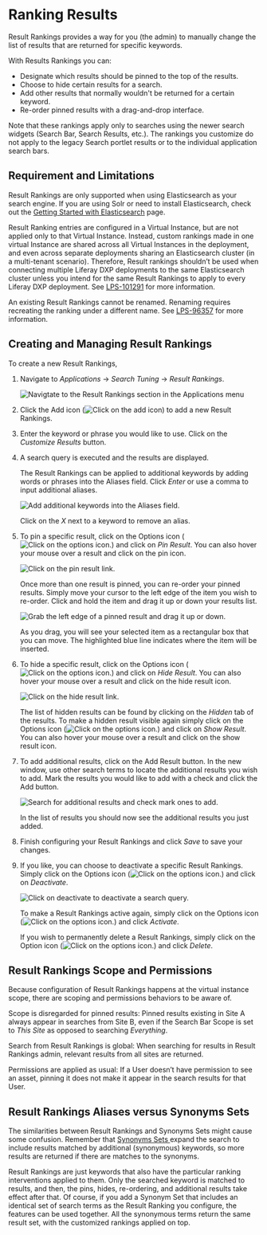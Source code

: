 # Ranking Results

Result Rankings provides a way for you (the admin) to manually change the list of results that are returned for specific keywords.

With Results Rankings you can:

* Designate which results should be pinned to the top of the results.
* Choose to hide certain results for a search.
* Add other results that normally wouldn't be returned for a certain keyword.
* Re-order pinned results with a drag-and-drop interface.

Note that these rankings apply only to searches using the newer search widgets (Search Bar, Search Results, etc.). The rankings you customize do not apply to the legacy Search portlet results or to the individual application search bars.

## Requirement and Limitations

Result Rankings are only supported when using Elasticsearch as your search engine. If you are using Solr or need to install Elasticsearch, check out the [Getting Started with Elasticsearch](../installing-and-upgrading-a-search-engine/elasticsearch/getting-started-with-elasticsearch.md) page.

Result Ranking entries are configured in a Virtual Instance, but are not applied only to that Virtual Instance. Instead, custom rankings made in one virtual Instance are shared across all Virtual Instances in the deployment, and even across separate deployments sharing an Elasticsearch cluster (in a multi-tenant scenario). Therefore, Result rankings shouldn’t be used when connecting multiple Liferay DXP deployments to the same Elasticsearch cluster unless you intend for the same Result Rankings to apply to every Liferay DXP deployment. See [LPS-101291](https://issues.liferay.com/browse/LPS-101291) for more information.

An existing Result Rankings cannot be renamed. Renaming requires recreating the ranking under a different name. See [LPS-96357](https://issues.liferay.com/browse/LPS-96357) for more information.

## Creating and Managing Result Rankings

To create a new Result Rankings,

1. Navigate to *Applications* → *Search Tuning* → *Result Rankings*.

    ![Navigtate to the Result Rankings section in the Applications menu](ranking-results/images/01.png)

1. Click the Add icon (![Click on the add icon](../../images/icon-add.png)) to add a new Result Rankings.

1. Enter the keyword or phrase you would like to use. Click on the *Customize Results* button.

1. A search query is executed and the results are displayed.

    The Result Rankings can be applied to additional keywords by adding words or phrases into the Aliases field. Click *Enter* or use a comma to input  additional aliases.

    ![Add additional keywords into the Aliases field.](ranking-results/images/02.png)

    Click on the *X* next to a keyword to remove an alias.

1. To pin a specific result, click on the Options icon (![Click on the options icon.](../../images/icon-options.png)) and click on *Pin Result*. You can also hover your mouse over a result and click on the pin icon.

    ![Click on the pin result link.](ranking-results/images/03.png)

    Once more than one result is pinned, you can re-order your pinned results. Simply move your cursor to the left edge of the item you wish to re-order. Click and hold the item and drag it up or down your results list.

    ![Grab the left edge of a pinned result and drag it up or down.](ranking-results/images/04.png)

    As you drag, you will see your selected item as a rectangular box that you can move. The highlighted blue line indicates where the item will be inserted.

1. To hide a specific result, click on the Options icon (![Click on the options icon.](../../images/icon-options.png)) and click on *Hide Result*. You can also hover your mouse over a result and click on the hide result icon.

    ![Click on the hide result link.](ranking-results/images/03.png)

    The list of hidden results can be found by clicking on the *Hidden* tab of the results. To make a hidden result visible again simply click on the Options icon (![Click on the options icon.](../../images/icon-options.png)) and click on *Show Result*. You can also hover your mouse over a result and click on the show result icon. 

1. To add additional results, click on the Add Result button. In the new window, use other search terms to locate the additional results you wish to add. Mark the results you would like to add with a check and click the Add button.

    ![Search for additional results and check mark ones to add.](ranking-results/images/05.png)

    In the list of results you should now see the additional results you just added.

 1. Finish configuring your Result Rankings and click *Save* to save your changes.

 1. If you like, you can choose to deactivate a specific Result Rankings. Simply click on the Options icon (![Click on the options icon.](../../images/icon-options.png)) and click on *Deactivate*.

    ![Click on deactivate to deactivate a search query.](ranking-results/images/06.png)

    To make a Result Rankings active again, simply click on the Options icon (![Click on the options icon.](../../images/icon-options.png)) and click *Activate*. 

    If you wish to permanently delete a Result Rankings, simply click on the Option icon (![Click on the options icon.](../../images/icon-options.png)) and click *Delete*.

## Result Rankings Scope and Permissions

Because configuration of Result Rankings happens at the virtual instance scope, there are scoping and permissions behaviors to be aware of.

Scope is disregarded for pinned results: Pinned results existing in Site A always appear in searches from Site B, even if the Search Bar Scope is set to *This Site* as opposed to searching *Everything*.

Search from Result Rankings is global: When searching for results in Result Rankings admin, relevant results from all sites are returned.

Permissions are applied as usual: If a User doesn’t have permission to see an asset, pinning it does not make it appear in the search results for that User.

## Result Rankings Aliases versus Synonyms Sets

The similarities between Result Rankings and Synonyms Sets might cause some confusion. Remember that [Synonyms Sets ](defining-synonym-sets.md) expand the search to include results matched by additional (synonymous) keywords, so more results are returned if there are matches to the synonyms.

Result Rankings are just keywords that also have the particular ranking interventions applied to them. Only the searched keyword is matched to results, and then, the pins, hides, re-ordering, and additional results take effect after that. Of course, if you add a Synonym Set that includes an identical set of search terms as the Result Ranking you configure, the features can be used together. All the synonymous terms return the same result set, with the customized rankings applied on top.
